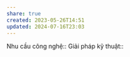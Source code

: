 ```yaml
---
share: true
created: 2023-05-26T14:51
updated: 2024-07-16T23:03
---
```

Nhu cầu công nghệ::
Giải pháp kỹ thuật::